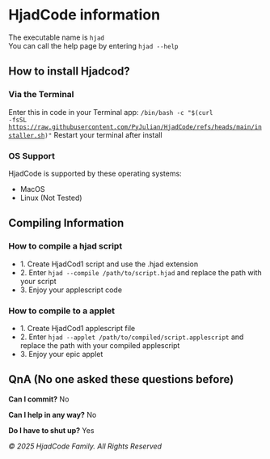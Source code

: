 # HjadCode information

The executable name is <code>hjad</code><br>
You can call the help page by entering <code>hjad --help</code>

## How to install Hjadcod?

### Via the Terminal
Enter this in code in your Terminal app: 
<code>/bin/bash -c "$(curl -fsSL https://raw.githubusercontent.com/PyJulian/HjadCode/refs/heads/main/installer.sh)"</code>
Restart your terminal after install

### OS Support
HjadCode is supported by these operating systems:
<ul>
  <li>MacOS</li>
  <li>Linux (Not Tested)</li>
</ul>

## Compiling Information
### How to compile a hjad script
<ul>
  <li>1. Create HjadCod1 script and use the .hjad extension</li>
  <li>2. Enter <code>hjad --compile /path/to/script.hjad</code> and replace the path with your script</li>
  <li>3. Enjoy your applescript code</li>
</ul>

### How to compile to a applet
<ul>
  <li>1. Create HjadCod1 applescript file</li>
  <li>2. Enter <code>hjad --applet /path/to/compiled/script.applescript</code> and replace the path with your compiled applescript</li>
  <li>3. Enjoy your epic applet</li>
</ul>

## QnA (No one asked these questions before)
**Can I commit?**
No

**Can I help in any way?**
No

**Do I have to shut up?**
Yes

_© 2025 HjadCode Family. All Rights Reserved_
